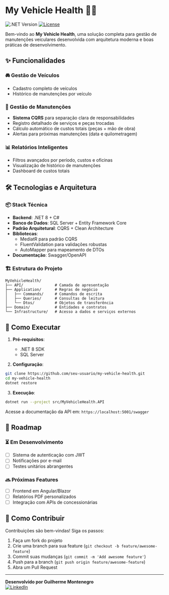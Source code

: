 # My Vehicle Health 🚗💨

![.NET Version](https://img.shields.io/badge/.NET-8.0-blue)
[![License](https://img.shields.io/badge/license-MIT-green)](LICENSE)

Bem-vindo ao **My Vehicle Health**, uma solução completa para gestão de manutenções veiculares desenvolvida com arquitetura moderna e boas práticas de desenvolvimento.

## ✨ Funcionalidades

### 🚘 Gestão de Veículos
- Cadastro completo de veículos
- Histórico de manutenções por veículo

### 🔧 Gestão de Manutenções
- **Sistema CQRS** para separação clara de responsabilidades
- Registro detalhado de serviços e peças trocadas
- Cálculo automático de custos totais (peças + mão de obra)
- Alertas para próximas manutenções (data e quilometragem)

### 📊 Relatórios Inteligentes
- Filtros avançados por período, custos e oficinas
- Visualização de histórico de manutenções
- Dashboard de custos totais

## 🛠️ Tecnologias e Arquitetura

### 📦 Stack Técnica
- **Backend**: .NET 8 + C#
- **Banco de Dados**: SQL Server + Entity Framework Core
- **Padrão Arquitetural**: CQRS + Clean Architecture
- **Bibliotecas**:
  - MediatR para padrão CQRS
  - FluentValidation para validações robustas
  - AutoMapper para mapeamento de DTOs
- **Documentação**: Swagger/OpenAPI

### 🏗️ Estrutura do Projeto
```
MyVehicleHealth/
├── API/              # Camada de apresentação
├── Application/      # Regras de negócio
│   ├── Commands/     # Comandos de escrita
│   ├── Queries/      # Consultas de leitura
│   └── Dtos/         # Objetos de transferência
├── Domain/           # Entidades e contratos
└── Infrastructure/   # Acesso a dados e serviços externos
```

## 🚀 Como Executar

1. **Pré-requisitos**:
   - .NET 8 SDK
   - SQL Server
   
2. **Configuração**:
```bash
git clone https://github.com/seu-usuario/my-vehicle-health.git
cd my-vehicle-health
dotnet restore
```

3. **Execução**:
```bash
dotnet run --project src/MyVehicleHealth.API
```

Acesse a documentação da API em: `https://localhost:5001/swagger`

## 📅 Roadmap

### ⏳ Em Desenvolvimento
- [ ] Sistema de autenticação com JWT
- [ ] Notificações por e-mail
- [ ] Testes unitários abrangentes

### 🔜 Próximas Features
- [ ] Frontend em Angular/Blazor
- [ ] Relatórios PDF personalizados
- [ ] Integração com APIs de concessionárias

## 🤝 Como Contribuir
Contribuições são bem-vindas! Siga os passos:
1. Faça um fork do projeto
2. Crie uma branch para sua feature (`git checkout -b feature/awesome-feature`)
3. Commit suas mudanças (`git commit -m 'Add awesome feature'`)
4. Push para a branch (`git push origin feature/awesome-feature`)
5. Abra um Pull Request

---

**Desenvolvido por Guilherme Montenegro**  
[![LinkedIn](https://img.shields.io/badge/LinkedIn-Connect-blue)](https://www.linkedin.com/in/MF-Guilherme)
